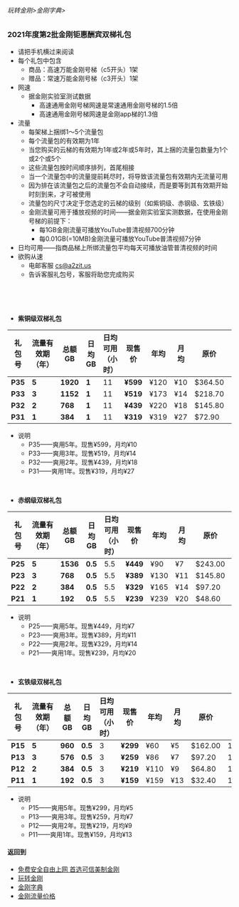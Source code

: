 ###### 玩转金刚>金刚字典>
### 2021年度第2批金刚钜惠酬宾双梯礼包
- 请把手机横过来阅读
- 每个礼包中包含
  - 商品：高速万能金刚号梯（c5开头）1架
  - 赠品：常速万能金刚号梯（c3开头）1架
- 网速
  - 据金刚实验室测试数据
    - 高速通用金刚号梯网速是常速通用金刚号梯的1.5倍
    - 高速通用金刚号梯网速是金刚app梯的1.3倍
- 流量
  - 每架梯上捆绑1～5个流量包
  - 每个流量包的有效期为1年
  - 当您购买的云梯的有效期为1年或2年或5年时，其上捆的流量包数量为1个或2个或5个
  - 这些流量包按时间顺序排列，首尾相接
  - 当一个流量包中的流量提前耗尽时，将导致该流量包有效期内无流量可用
  - 因为排在该流量包之后的流量包不会自动接续，而是要等到其有效期开始时刻到来，才可被使用
  - 流量包的尺寸决定于您选定的云梯的级别（如紫铜级、赤钢级、玄铁级）
  - 金刚流量可用于播放视频的时间——据金刚实验室实测数据，在使用金刚号梯的前提下：
    - 每1GB金刚流量可播放YouTube普清视频700分钟
    - 每0.01GB(=10MB)金刚流量可播放YouTube普清视频7分钟
- 日均可用——指商品梯上所绑流量包平均每天可播放油管普清视频的时间
- 欲购从速 
  - 电邮客服 cs@a2zit.us 
  - 告诉客服礼包号，客服将助您完成购买
<br>
<br>
<br>


- <strong>紫铜级双梯礼包</strong>

|礼包号|流量有效期（年）|总额GB|日均GB|日均可用（小时）|现售价|年均|月均|原价|限售（个）|
|-----|------------|---------|--|--|----|---|------|--|--|
|<strong> P35 |<strong> 5 |<strong>1920|<strong>1|11 |<strong>¥599|¥120|¥10|$364.50|10,000|
|<strong> P33 |<strong> 3 |<strong>1152|<strong>1|11 |<strong>¥519|¥173|¥14|$218.70|10,000|
|<strong> P32 |<strong> 2 |<strong>768 |<strong>1|11 |<strong>¥439|¥220|¥18|$145.80|10,000|
|<strong> P31 |<strong> 1 |<strong>384 |<strong>1|11 |<strong>¥319|¥319|¥27| $72.90|10,000|
- 说明
  - P35——爽用5年。现售¥599，月均¥10
  - P33——爽用3年。现售¥519，月均¥14
  - P32——爽用2年。现售¥439，月均¥18
  - P31——爽用1年。现售¥319，月均¥27

<br>

- <strong>赤纲级双梯礼包</strong>

|礼包号| 流量有效期（年）|总额GB|日均GB|日均可用（小时）|现售价|年均|月均|原价|限售（个）|
|-----|--|--------|--------|---------|---|-------|--|--|--|
|<strong>P25|<strong>5|<strong>1536| <strong>0.5|5.5|<strong>¥449 |¥90 | ¥7|$243.00|10,000|
|<strong>P23|<strong>3|<strong> 768| <strong>0.5|5.5|<strong>¥389 |¥130|¥11|$145.80|10,000|
|<strong>P22|<strong>2|<strong> 384| <strong>0.5|5.5|<strong>¥329 |¥165|¥14| $97.20|10,000|
|<strong>P21|<strong>1|<strong> 192| <strong>0.5|5.5|<strong>¥239 |¥239|¥20| $48.60|10,000|

- 说明
  - P25——爽用5年。现售¥449，月均¥7
  - P23——爽用3年。现售¥389，月均¥11
  - P22——爽用2年。现售¥329，月均¥14
  - P21——爽用1年。现售¥239，月均¥20

<br>

- <strong>玄铁级双梯礼包</strong>

|礼包号|流量有效期（年）|总额GB|日均GB|日均可用（小时）|现售价|年均|月均|原价|限售（个）|
|-----|-------------|------|-----|-------|-----|----|---|--|-------|
| <strong> P15 |<strong>5|<strong>960|<strong>0.5| 3 |<strong>¥299| ¥60| ¥5|$162.00|10,000|
| <strong> P13 |<strong>3|<strong>576|<strong>0.5| 3 |<strong>¥259| ¥86| ¥7| $97.20|10,000|
| <strong> P12 |<strong>2|<strong>384|<strong>0.5| 3 |<strong>¥219|¥110| ¥9| $64.80|10,000|
| <strong> P11 |<strong>1|<strong>192|<strong>0.5| 3 |<strong>¥159|¥159|¥13| $32.40|10,000|

- 说明
  - P15——爽用5年。现售¥299，月均¥5
  - P13——爽用3年。现售¥259，月均¥7
  - P12——爽用2年。现售¥219，月均¥9
  - P11——爽用1年。现售¥159，月均¥13



#### 返回到
- [免费安全自由上网 首选可信美制金刚](https://github.com/a2zitpro/web/blob/master/%E5%BE%80%E5%90%8E%E7%BF%BB.md)
- [玩转金刚](https://github.com/a2zitpro/web/blob/master/LadderFree/A.md)
- [金刚字典](https://github.com/a2zitpro/web/blob/master/LadderFree/kkDictionary/KKDictionary.md)
- [金刚流量价格](https://github.com/a2zitpro/web/blob/master/LadderFree/kkDictionary/Price/KKDTPrice.md)



